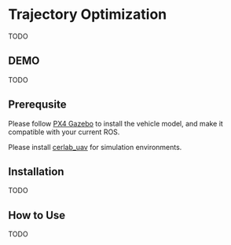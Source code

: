 # Trajectory Optimization
TODO

## DEMO
TODO

## Prerequsite
Please follow [PX4 Gazebo](https://docs.px4.io/master/en/simulation/gazebo.html) to install the vehicle model, and make it compatible with your current ROS.

Please install [cerlab_uav](https://github.com/Zhefan-Xu/cerlab_uav) for simulation environments.

## Installation
TODO

## How to Use
TODO
